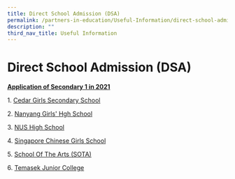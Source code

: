 ```yaml
---
title: Direct School Admission (DSA)
permalink: /partners-in-education/Useful-Information/direct-school-admission-dsa/
description: ""
third_nav_title: Useful Information
---
```

# Direct School Admission (DSA)

<b><u>Application of Secondary 1 in 2021</u></b>
  
  
1. [Cedar Girls Secondary School](http://greenridgepri.moe.edu.sg/qql/slot/u547/Partners%20in%20Education/DSA/Cedar%20Girls%20Secondary%20School.pdf)  
  
2. [Nanyang Girls' Hgh School](http://greenridgepri.moe.edu.sg/qql/slot/u547/Partners%20in%20Education/DSA/Nanyang%20Girls%20Hgh%20School.pdf)  
  
3. [NUS High School](http://greenridgepri.moe.edu.sg/qql/slot/u547/Partners%20in%20Education/DSA/NUS%20High%20School.pdf)  
  
4. [Singapore Chinese Girls School](http://greenridgepri.moe.edu.sg/qql/slot/u547/Partners%20in%20Education/DSA/Singapore%20Chinese%20Girls%20School.pdf)  
  
5. [School Of The Arts (SOTA)](http://greenridgepri.moe.edu.sg/qql/slot/u547/Partners%20in%20Education/DSA/School%20Of%20The%20Arts%20(SOTA).pdf)  
  
6. [Temasek Junior College](http://greenridgepri.moe.edu.sg/qql/slot/u547/Partners%20in%20Education/DSA/Temasek%20Junior%20College.pdf)